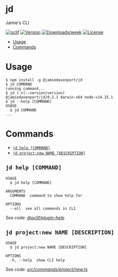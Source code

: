 jd
==

Jamie&#39;s CLI

[![oclif](https://img.shields.io/badge/cli-oclif-brightgreen.svg)](https://oclif.io)
[![Version](https://img.shields.io/npm/v/jd.svg)](https://npmjs.org/package/jd)
[![Downloads/week](https://img.shields.io/npm/dw/jd.svg)](https://npmjs.org/package/jd)
[![License](https://img.shields.io/npm/l/jd.svg)](https://github.com/jamiedavenport/jd/blob/master/package.json)

<!-- toc -->
* [Usage](#usage)
* [Commands](#commands)
<!-- tocstop -->
# Usage
<!-- usage -->
```sh-session
$ npm install -g @jamiedavenport/jd
$ jd COMMAND
running command...
$ jd (-v|--version|version)
@jamiedavenport/jd/0.2.1 darwin-x64 node-v14.15.1
$ jd --help [COMMAND]
USAGE
  $ jd COMMAND
...
```
<!-- usagestop -->
# Commands
<!-- commands -->
* [`jd help [COMMAND]`](#jd-help-command)
* [`jd project:new NAME [DESCRIPTION]`](#jd-projectnew-name-description)

## `jd help [COMMAND]`

```
USAGE
  $ jd help [COMMAND]

ARGUMENTS
  COMMAND  command to show help for

OPTIONS
  --all  see all commands in CLI
```

_See code: [@oclif/plugin-help](https://github.com/oclif/plugin-help/blob/v3.2.0/src/commands/help.ts)_

## `jd project:new NAME [DESCRIPTION]`

```
USAGE
  $ jd project:new NAME [DESCRIPTION]

OPTIONS
  -h, --help  show CLI help
```

_See code: [src/commands/project/new.ts](https://github.com/jamiedavenport/jd/blob/v0.2.1/src/commands/project/new.ts)_
<!-- commandsstop -->
